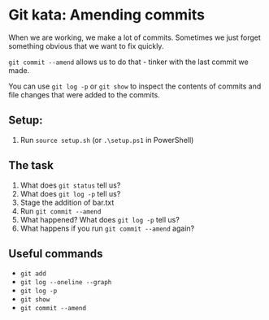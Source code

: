 # Git kata: Amending commits
When we are working, we make a lot of commits.
Sometimes we just forget something obvious that we want to fix quickly.

`git commit --amend` allows us to do that - tinker with the last commit we made.

You can use `git log -p` or `git show` to inspect the contents of commits and file changes that were added to the commits.

## Setup:

1. Run `source setup.sh` (or `.\setup.ps1` in PowerShell)

## The task

1. What does `git status` tell us?
2. What does `git log -p` tell us?
3. Stage the addition of bar.txt
4. Run `git commit --amend`
5. What happened? What does `git log -p` tell us?
6. What happens if you run `git commit --amend` again?

## Useful commands

- `git add`
- `git log --oneline --graph`
- `git log -p`
- `git show`
- `git commit --amend`
